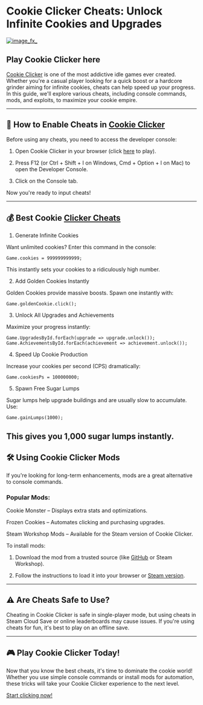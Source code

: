 # Cookie Clicker Cheats: Unlock Infinite Cookies and Upgrades

[![image_fx_](https://github.com/user-attachments/assets/5ea221ea-be8c-4be2-910b-0da88e62e8dd)](https://cookieclicker.ee/)

## Play Cookie Clicker here

[Cookie Clicker](https://cookieclicker.ee) is one of the most addictive idle games ever created. Whether you're a casual player looking for a quick boost or a hardcore grinder aiming for infinite cookies, cheats can help speed up your progress. In this guide, we'll explore various cheats, including console commands, mods, and exploits, to maximize your cookie empire.

---
## 🚀 How to Enable Cheats in [Cookie Clicker](https://cookieclicker.me)

Before using any cheats, you need to access the developer console:

1. Open Cookie Clicker in your browser (click [here](https://cookieclicker.ee) to play).

2. Press F12 (or Ctrl + Shift + I on Windows, Cmd + Option + I on Mac) to open the Developer Console.

3. Click on the Console tab.

Now you're ready to input cheats!

---

## 💰 Best Cookie [Clicker Cheats](https://cookieclicker.app)

1. Generate Infinite Cookies

Want unlimited cookies? Enter this command in the console:

`Game.cookies = 999999999999;`

This instantly sets your cookies to a ridiculously high number.

2. Add Golden Cookies Instantly

Golden Cookies provide massive boosts. Spawn one instantly with:

`Game.goldenCookie.click();`

3. Unlock All Upgrades and Achievements

Maximize your progress instantly:

`Game.UpgradesById.forEach(upgrade => upgrade.unlock());
Game.AchievementsById.forEach(achievement => achievement.unlock());`

4. Speed Up Cookie Production

Increase your cookies per second (CPS) dramatically:

`Game.cookiesPs = 100000000;`

5. Spawn Free Sugar Lumps

Sugar lumps help upgrade buildings and are usually slow to accumulate. Use:

`Game.gainLumps(1000);`

This gives you 1,000 sugar lumps instantly.
---

## 🛠️ Using Cookie Clicker Mods

If you're looking for long-term enhancements, mods are a great alternative to console commands.

### Popular Mods:

Cookie Monster – Displays extra stats and optimizations.

Frozen Cookies – Automates clicking and purchasing upgrades.

Steam Workshop Mods – Available for the Steam version of Cookie Clicker.

To install mods:

1. Download the mod from a trusted source (like [GitHub](https://cookieclickerorteil.github.io
) or Steam Workshop).

2. Follow the instructions to load it into your browser or [Steam version](https://store.steampowered.com/app/1454400/Cookie_Clicker/
).

---
## ⚠️ Are Cheats Safe to Use?

Cheating in Cookie Clicker is safe in single-player mode, but using cheats in Steam Cloud Save or online leaderboards may cause issues. If you're using cheats for fun, it's best to play on an offline save.

---
## 🎮 Play Cookie Clicker Today!

Now that you know the best cheats, it's time to dominate the cookie world! Whether you use simple console commands or install mods for automation, these tricks will take your Cookie Clicker experience to the next level.

[Start clicking now!](https://cookieclicker.ee)
